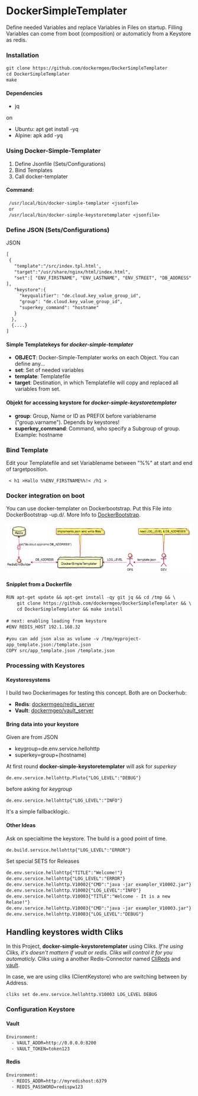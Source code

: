 # DockerSimpleTemplater

Define needed Variables and replace Variables in Files on startup.
Filling Variables can come from boot (composition) or automaticly from a Keystore as redis.

### Installation
```
git clone https://github.com/dockermgeo/DockerSimpleTemplater
cd DockerSimpleTemplater
make
```

#### Dependencies
* jq

on
*  Ubuntu: apt get install -yq
*  Alpine: apk add -yq


### Using Docker-Simple-Templater

1. Define Jsonfile (Sets/Configurations)
2. Bind Templates
3. Call docker-templater

#### Command:
```
 /usr/local/bin/docker-simple-templater <jsonfile>
 or
 /usr/local/bin/docker-simple-keystoretemplater <jsonfile>
```


### Define JSON (Sets/Configurations)
JSON
```
[
 {
   "template":"/src/index.tpl.html',
   "target":"/usr/share/nginx/html/index.html",
   "set":[ "ENV_FIRSTNAME", "ENV_LASTNAME", "ENV_STREET", "DB_ADDRESS" ],
   "keystore":{
     "keyqualifier": "de.cloud.key_value_group_id",
     "group": "de.cloud.key_value_group_id",
     "superkey_command": "hostname"
   }
  },
  {....}
]
```
#### Simple Templatekeys for ***docker-simple-templater***
- **OBJECT**: Docker-Simple-Templater works on each Object. You can define any...
- **set**: Set of needed variables
- **template**: Templatefile
- **target**: Destination, in which Templatefile will copy and replaced all variables from set.

#### Objekt for accessing keystore for ***docker-simple-keystoretemplater***
- **group**: Group, Name or ID as PREFIX before variablename ("group.varname"). Depends by keystores!
- **superkey_command**: Command, who specify a Subgroup of group. Example: hostname


### Bind Template
Edit your Templatefile and set Variablename between "%%" at start and end of targetposition.
```
 < h1 >Hallo %%ENV_FIRSTNAME%%!< /h1 >
```

### Docker integration on boot
You can use docker-templater on Dockerbootstrap. Put this File into DockerBootstrap -up.d/.
More Info to [DockerBootstrap](https://github.com/dockermgeo/DockerBootstrap).

![Architecture](docs/dst-architektur.png)


#### Snipplet from a Dockerfile
```
RUN apt-get update && apt-get install -qy git jq && cd /tmp && \
    git clone https://github.com/dockermgeo/DockerSimpleTemplater && \
    cd DockerSimpleTemplater && make install

# next: enabling loading from keystore
#ENV REDIS_HOST 192.1.168.32

#you can add json also as volume -v /tmp/myproject-app_template.json:/template.json
COPY src/app_template.json /template.json
```

### Processing with Keystores

#### Keystoresystems
I build two Dockerimages for testing this concept. Both are on Dockerhub:
- **Redis**: [dockermgeo/redis_server](https://hub.docker.com/r/dockermgeo/redis_server/)
- **Vault**: [dockermgeo/vault_server](https://hub.docker.com/r/dockermgeo/vault_server/)

#### Bring data into your keystore
Given are from JSON
  - keygroup=de.env.service.hellohttp
  - superkey=group+(hostname)

At first round **docker-simple-keystoretemplater** will ask for *superkey*
```
de.env.service.hellohttp.Pluto{"LOG_LEVEL":"DEBUG"}
```
before asking for *keygroup*
```
de.env.service.hellohttp{"LOG_LEVEL":"INFO"}
```
It's a simple fallbacklogic.

#### Other Ideas
Ask on specialtime the keystore. The build is a good point of time.
```
de.build.service.hellohttp{"LOG_LEVEL":"ERROR"}
```

Set special SETS for Releases
```
de.env.service.hellohttp{"TITLE":"Welcome!"}
de.env.service.hellohttp{"LOG_LEVEL":"ERROR"}
de.env.service.hellohttp.V10002{"CMD":"java -jar exampler_V10002.jar"}
de.env.service.hellohttp.V10002{"LOG_LEVEL":"INFO"}
de.env.service.hellohttp.V10003{"TITLE":"Welcome - It is a new Relase!"}
de.env.service.hellohttp.V10003{"CMD":"java -jar exampler_V10003.jar"}
de.env.service.hellohttp.V10003{"LOG_LEVEL":"DEBUG"}
```

## Handling keystores width Cliks
In this Project, **docker-simple-keystoretemplater** using Cliks. *If're using Cliks, it's doesn't mattern if vault or redis. Cliks will control it for you automaticly.*
Cliks using a another Redis-Connector named [CliReds](https://github.com/dockermgeo/CliReds) and  [vault](https://www.vaultproject.io/docs/commands/read-write.html).

In case, we are using cliks (ClientKeystore) who are switching between by Address.

```
cliks set de.env.service.hellohttp.V10003 LOG_LEVEL DEBUG
```

### Configuration Keystore

#### Vault
```
Environment:
  - VAULT_ADDR=http://0.0.0.0:8200
  - VAULT_TOKEN=token123
```

#### Redis
```
Environment:
  - REDIS_ADDR=http://myredishost:6379
  - REDIS_PASSWORD=redispw123
```
